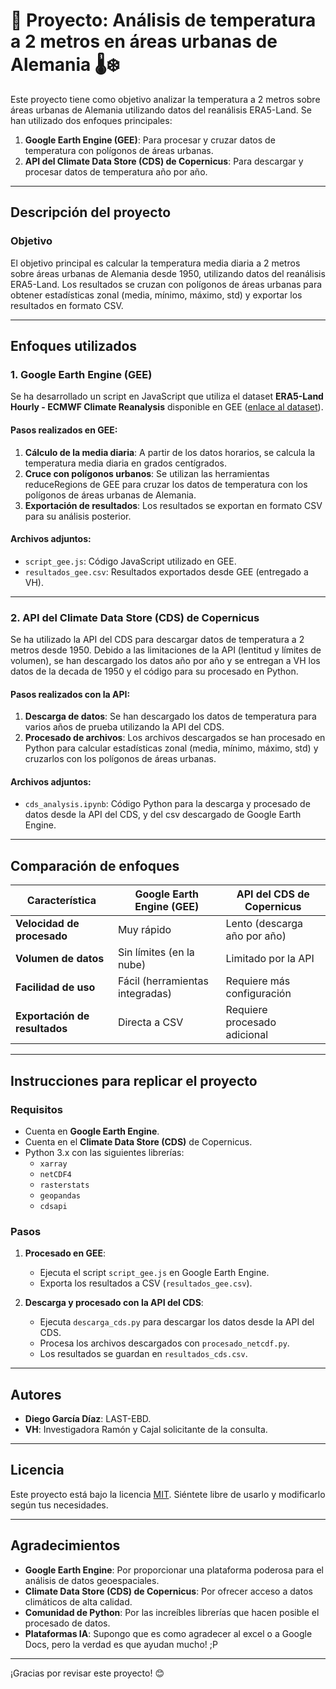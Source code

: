 # 🚀 Proyecto: Análisis de temperatura a 2 metros en áreas urbanas de Alemania 🌡️❄️

Este proyecto tiene como objetivo analizar la temperatura a 2 metros sobre áreas urbanas de Alemania utilizando datos del reanálisis ERA5-Land. Se han utilizado dos enfoques principales:

1. **Google Earth Engine (GEE)**: Para procesar y cruzar datos de temperatura con polígonos de áreas urbanas.
2. **API del Climate Data Store (CDS) de Copernicus**: Para descargar y procesar datos de temperatura año por año.

---

## Descripción del proyecto

### Objetivo
El objetivo principal es calcular la temperatura media diaria a 2 metros sobre áreas urbanas de Alemania desde 1950, utilizando datos del reanálisis ERA5-Land. Los resultados se cruzan con polígonos de áreas urbanas para obtener estadísticas zonal (media, mínimo, máximo, std) y exportar los resultados en formato CSV.

---

## Enfoques utilizados

### 1. Google Earth Engine (GEE)
Se ha desarrollado un script en JavaScript que utiliza el dataset **ERA5-Land Hourly - ECMWF Climate Reanalysis** disponible en GEE ([enlace al dataset](https://developers.google.com/earth-engine/datasets/catalog/ECMWF_ERA5_LAND_HOURLY?hl=es-419)).

#### Pasos realizados en GEE:
1. **Cálculo de la media diaria**: A partir de los datos horarios, se calcula la temperatura media diaria en grados centígrados.
2. **Cruce con polígonos urbanos**: Se utilizan las herramientas reduceRegions de GEE para cruzar los datos de temperatura con los polígonos de áreas urbanas de Alemania.
3. **Exportación de resultados**: Los resultados se exportan en formato CSV para su análisis posterior.

#### Archivos adjuntos:
- `script_gee.js`: Código JavaScript utilizado en GEE.
- `resultados_gee.csv`: Resultados exportados desde GEE (entregado a VH). 

---

### 2. API del Climate Data Store (CDS) de Copernicus
Se ha utilizado la API del CDS para descargar datos de temperatura a 2 metros desde 1950. Debido a las limitaciones de la API (lentitud y límites de volumen), se han descargado los datos año por año y se entregan a VH los datos de la decada de 1950 y el código para su procesado en Python.

#### Pasos realizados con la API:
1. **Descarga de datos**: Se han descargado los datos de temperatura para varios años de prueba utilizando la API del CDS.
2. **Procesado de archivos**: Los archivos descargados se han procesado en Python para calcular estadísticas zonal (media, mínimo, máximo, std) y cruzarlos con los polígonos de áreas urbanas.

#### Archivos adjuntos:
- `cds_analysis.ipynb`: Código Python para la descarga y procesado de datos desde la API del CDS, y del csv descargado de Google Earth Engine.

---

## Comparación de enfoques

| Característica              | Google Earth Engine (GEE)         | API del CDS de Copernicus       |
|-----------------------------|-----------------------------------|---------------------------------|
| **Velocidad de procesado**  | Muy rápido                        | Lento (descarga año por año)    |
| **Volumen de datos**        | Sin límites (en la nube)          | Limitado por la API             |
| **Facilidad de uso**        | Fácil (herramientas integradas)   | Requiere más configuración      |
| **Exportación de resultados**| Directa a CSV                     | Requiere procesado adicional    |

---

## Instrucciones para replicar el proyecto

### Requisitos
- Cuenta en **Google Earth Engine**.
- Cuenta en el **Climate Data Store (CDS)** de Copernicus.
- Python 3.x con las siguientes librerías:
  - `xarray`
  - `netCDF4`
  - `rasterstats`
  - `geopandas`
  - `cdsapi`

### Pasos
1. **Procesado en GEE**:
   - Ejecuta el script `script_gee.js` en Google Earth Engine.
   - Exporta los resultados a CSV (`resultados_gee.csv`).

2. **Descarga y procesado con la API del CDS**:
   - Ejecuta `descarga_cds.py` para descargar los datos desde la API del CDS.
   - Procesa los archivos descargados con `procesado_netcdf.py`.
   - Los resultados se guardan en `resultados_cds.csv`.

---


## Autores
- **Diego García Díaz**: LAST-EBD.
- **VH**: Investigadora Ramón y Cajal solicitante de la consulta.

---

## Licencia
Este proyecto está bajo la licencia [MIT](https://opensource.org/licenses/MIT). Siéntete libre de usarlo y modificarlo según tus necesidades.

---

## Agradecimientos
- **Google Earth Engine**: Por proporcionar una plataforma poderosa para el análisis de datos geoespaciales.
- **Climate Data Store (CDS) de Copernicus**: Por ofrecer acceso a datos climáticos de alta calidad.
- **Comunidad de Python**: Por las increíbles librerías que hacen posible el procesado de datos.
- **Plataformas IA**: Supongo que es como agradecer al excel o a Google Docs, pero la verdad es que ayudan mucho! ;P

---

¡Gracias por revisar este proyecto! 😊
